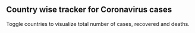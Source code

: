 ## Country wise tracker for Coronavirus cases

Toggle countries to visualize total number of cases, recovered and deaths.
